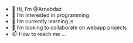 - 👋 Hi, I’m @Arnabdaz
- 👀 I’m interested in programming 
- 🌱 I’m currently learning js
- 💞️ I’m looking to collaborate on webapp projects
- 📫 How to reach me ...

<!---
Arnabdaz/Arnabdaz is a ✨ special ✨ repository because its `README.md` (this file) appears on your GitHub profile.
You can click the Preview link to take a look at your changes.
--->
